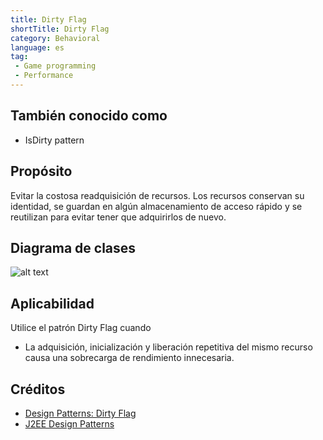 ```yaml
---
title: Dirty Flag
shortTitle: Dirty Flag
category: Behavioral
language: es
tag:
 - Game programming
 - Performance
---
```


## También conocido como
* IsDirty pattern

## Propósito
Evitar la costosa readquisición de recursos. Los recursos conservan su identidad, se guardan en algún almacenamiento de acceso rápido y se reutilizan para evitar tener que adquirirlos de nuevo.

## Diagrama de clases
![alt text](./etc/dirty-flag.png "Dirty Flag")

## Aplicabilidad
Utilice el patrón Dirty Flag cuando

* La adquisición, inicialización y liberación repetitiva del mismo recurso causa una sobrecarga de rendimiento innecesaria.

## Créditos

* [Design Patterns: Dirty Flag](https://www.takeupcode.com/podcast/89-design-patterns-dirty-flag/)
* [J2EE Design Patterns](https://www.amazon.com/gp/product/0596004273/ref=as_li_tl?ie=UTF8&camp=1789&creative=9325&creativeASIN=0596004273&linkCode=as2&tag=javadesignpat-20&linkId=48d37c67fb3d845b802fa9b619ad8f31)
